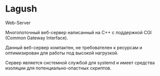 # Lagush
Web-Server

Многопоточный веб-сервер написанный на С++ с поддержкой CGI (Common Gateway Interface).

Данный веб-сервер компактен, не требователен к ресурсам и оптимизирован для работы под высокой нагрузкой.

Сервер является системной службой для systemd и имеет средства изоляции для потенциально-опастных скриптов.
